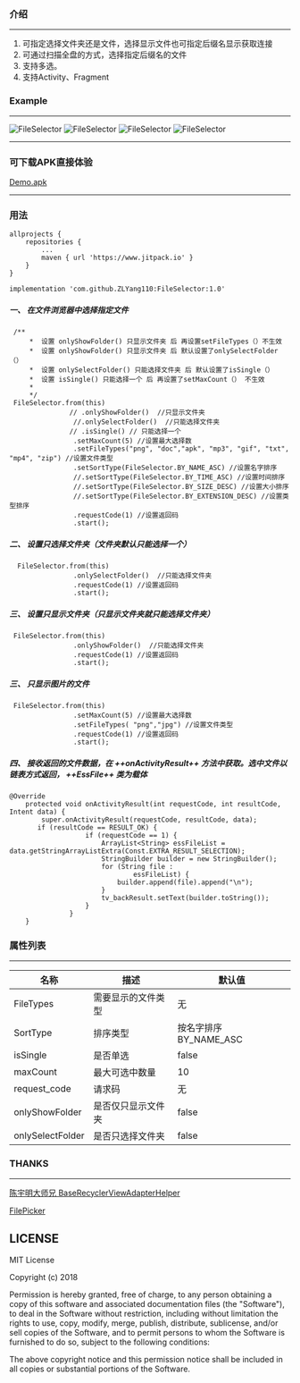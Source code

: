 ### 介绍

---
1. 可指定选择文件夹还是文件，选择显示文件也可指定后缀名显示获取连接
2. 可通过扫描全盘的方式，选择指定后缀名的文件
3. 支持多选。
4. 支持Activity、Fragment

### Example

---
![FileSelector](https://github.com/ZLYang110/FileSelector/tree/master/screenshot/Screenshot_20200622_135013.jpg)  ![FileSelector](https://github.com/ZLYang110/FileSelector/tree/master/screenshot/Screenshot_20200622_135034.jpg)
![FileSelector](https://github.com/ZLYang110/FileSelector/tree/master/screenshot/Screenshot_20200622_135143.jpg)  ![FileSelector](https://github.com/ZLYang110/FileSelector/tree/master/screenshot/Screenshot_20200622_135702.jpg)

---

### 可下载APK直接体验
[Demo.apk](https://github.com/ZLYang110/FileSelector/tree/master/app/release\app-release.apk)


---

### 用法

```
allprojects {
	repositories {
		...
		maven { url 'https://www.jitpack.io' }
	}
}
```

```
implementation 'com.github.ZLYang110:FileSelector:1.0'
```



##### 一、 在文件浏览器中选择指定文件
```
 /**
     *  设置 onlyShowFolder() 只显示文件夹 后 再设置setFileTypes（）不生效
     *  设置 onlyShowFolder() 只显示文件夹 后 默认设置了onlySelectFolder（）
     *  设置 onlySelectFolder() 只能选择文件夹 后 默认设置了isSingle（）
     *  设置 isSingle() 只能选择一个 后 再设置了setMaxCount（） 不生效
     *
     */
 FileSelector.from(this)
               // .onlyShowFolder()  //只显示文件夹
                //.onlySelectFolder()  //只能选择文件夹
               // .isSingle() // 只能选择一个
                .setMaxCount(5) //设置最大选择数
                .setFileTypes("png", "doc","apk", "mp3", "gif", "txt", "mp4", "zip") //设置文件类型
                .setSortType(FileSelector.BY_NAME_ASC) //设置名字排序
                //.setSortType(FileSelector.BY_TIME_ASC) //设置时间排序
                //.setSortType(FileSelector.BY_SIZE_DESC) //设置大小排序
                //.setSortType(FileSelector.BY_EXTENSION_DESC) //设置类型排序
                .requestCode(1) //设置返回码
                .start();
```

##### 二、 设置只选择文件夹（文件夹默认只能选择一个）

```
  FileSelector.from(this)
                .onlySelectFolder()  //只能选择文件夹
                .requestCode(1) //设置返回码
                .start();
```

##### 三、 设置只显示文件夹（只显示文件夹就只能选择文件夹）

```
 FileSelector.from(this)
                .onlyShowFolder()  //只能选择文件夹
                .requestCode(1) //设置返回码
                .start();
```

##### 三、 只显示图片的文件

```
 FileSelector.from(this)
                .setMaxCount(5) //设置最大选择数
                .setFileTypes( "png","jpg") //设置文件类型
                .requestCode(1) //设置返回码
                .start();
```

##### 四、 接收返回的文件数据，在 ++onActivityResult++ 方法中获取。选中文件以链表方式返回， ++EssFile++ 类为载体


```
@Override
    protected void onActivityResult(int requestCode, int resultCode, Intent data) {
        super.onActivityResult(requestCode, resultCode, data);
       if (resultCode == RESULT_OK) {
                   if (requestCode == 1) {
                       ArrayList<String> essFileList = data.getStringArrayListExtra(Const.EXTRA_RESULT_SELECTION);
                       StringBuilder builder = new StringBuilder();
                       for (String file :
                               essFileList) {
                           builder.append(file).append("\n");
                       }
                       tv_backResult.setText(builder.toString());
                   }
               }
    }
```



### 属性列表

---

名称 | 描述 |  默认值
---|---|---
FileTypes | 需要显示的文件类型 | 无
SortType | 排序类型 | 按名字排序 BY_NAME_ASC
isSingle | 是否单选 |false
maxCount | 最大可选中数量 | 10
request_code | 请求码 | 无
onlyShowFolder | 是否仅只显示文件夹  | false
onlySelectFolder | 是否只选择文件夹  | false


### THANKS

---

[陈宇明大师兄 BaseRecyclerViewAdapterHelper](https://github.com/CymChad/BaseRecyclerViewAdapterHelper)

[FilePicker](https://github.com/imLibo/FilePicker)


## LICENSE

MIT License

Copyright (c) 2018

Permission is hereby granted, free of charge, to any person obtaining a copy
of this software and associated documentation files (the "Software"), to deal
in the Software without restriction, including without limitation the rights
to use, copy, modify, merge, publish, distribute, sublicense, and/or sell
copies of the Software, and to permit persons to whom the Software is
furnished to do so, subject to the following conditions:

The above copyright notice and this permission notice shall be included in all
copies or substantial portions of the Software.
